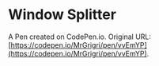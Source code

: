 # Window Splitter

A Pen created on CodePen.io. Original URL: [https://codepen.io/MrGrigri/pen/vvEmYP](https://codepen.io/MrGrigri/pen/vvEmYP).

